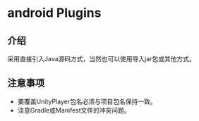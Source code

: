 # android Plugins

## 介绍

采用直接引入Java源码方式，当然也可以使用导入jar包或其他方式。

## 注意事项

+ 要覆盖UnityPlayer包名必须与项目包名保持一致。
+ 注意Gradle或Manifest文件的冲突问题。